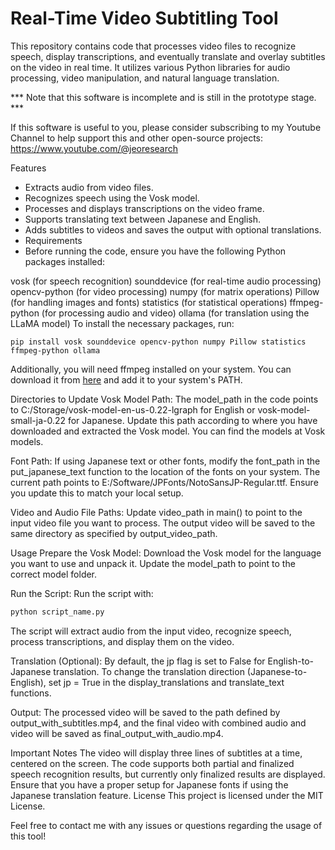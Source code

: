 # Real-Time Video Subtitling Tool
This repository contains code that processes video files to recognize speech, display transcriptions, and eventually translate and overlay subtitles on the video in real time. It utilizes various Python libraries for audio processing, video manipulation, and natural language translation.

*** Note that this software is incomplete and is still in the prototype stage. ***

If this software is useful to you, please consider subscribing to my Youtube Channel to help support this and other open-source projects: https://www.youtube.com/@jeoresearch

Features
- Extracts audio from video files.
- Recognizes speech using the Vosk model.
- Processes and displays transcriptions on the video frame.
- Supports translating text between Japanese and English.
- Adds subtitles to videos and saves the output with optional translations.
- Requirements
- Before running the code, ensure you have the following Python packages installed:

vosk (for speech recognition)
sounddevice (for real-time audio processing)
opencv-python (for video processing)
numpy (for matrix operations)
Pillow (for handling images and fonts)
statistics (for statistical operations)
ffmpeg-python (for processing audio and video)
ollama (for translation using the LLaMA model)
To install the necessary packages, run:

```bash:
pip install vosk sounddevice opencv-python numpy Pillow statistics ffmpeg-python ollama
```

Additionally, you will need ffmpeg installed on your system. You can download it from [here](https://ffmpeg.org/download.html) and add it to your system's PATH.

Directories to Update
Vosk Model Path: The model_path in the code points to C:/Storage/vosk-model-en-us-0.22-lgraph for English or vosk-model-small-ja-0.22 for Japanese. Update this path according to where you have downloaded and extracted the Vosk model. You can find the models at Vosk models.

Font Path: If using Japanese text or other fonts, modify the font_path in the put_japanese_text function to the location of the fonts on your system. The current path points to E:/Software/JPFonts/NotoSansJP-Regular.ttf. Ensure you update this to match your local setup.

Video and Audio File Paths: Update video_path in main() to point to the input video file you want to process. The output video will be saved to the same directory as specified by output_video_path.

Usage
Prepare the Vosk Model: Download the Vosk model for the language you want to use and unpack it. Update the model_path to point to the correct model folder.

Run the Script: Run the script with:

```bash
python script_name.py
```

The script will extract audio from the input video, recognize speech, process transcriptions, and display them on the video.

Translation (Optional): By default, the jp flag is set to False for English-to-Japanese translation. To change the translation direction (Japanese-to-English), set jp = True in the display_translations and translate_text functions.

Output: The processed video will be saved to the path defined by output_with_subtitles.mp4, and the final video with combined audio and video will be saved as final_output_with_audio.mp4.

Important Notes
The video will display three lines of subtitles at a time, centered on the screen.
The code supports both partial and finalized speech recognition results, but currently only finalized results are displayed.
Ensure that you have a proper setup for Japanese fonts if using the Japanese translation feature.
License
This project is licensed under the MIT License.

Feel free to contact me with any issues or questions regarding the usage of this tool!
